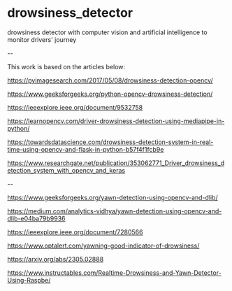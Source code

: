 # drowsiness_detector
drowsiness detector with computer vision and artificial intelligence to monitor drivers' journey

--

This work is based on the articles below:

https://pyimagesearch.com/2017/05/08/drowsiness-detection-opencv/

https://www.geeksforgeeks.org/python-opencv-drowsiness-detection/

https://ieeexplore.ieee.org/document/9532758

https://learnopencv.com/driver-drowsiness-detection-using-mediapipe-in-python/

https://towardsdatascience.com/drowsiness-detection-system-in-real-time-using-opencv-and-flask-in-python-b57f4f1fcb9e

https://www.researchgate.net/publication/353062771_Driver_drowsiness_detection_system_with_opencv_and_keras

--

https://www.geeksforgeeks.org/yawn-detection-using-opencv-and-dlib/

https://medium.com/analytics-vidhya/yawn-detection-using-opencv-and-dlib-e04ba79b9936

https://ieeexplore.ieee.org/document/7280566

https://www.optalert.com/yawning-good-indicator-of-drowsiness/

https://arxiv.org/abs/2305.02888

https://www.instructables.com/Realtime-Drowsiness-and-Yawn-Detector-Using-Raspbe/
